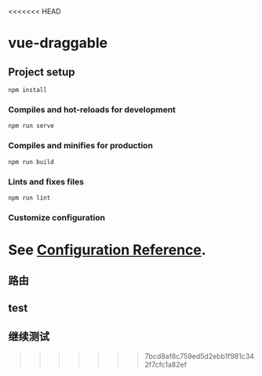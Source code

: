 <<<<<<< HEAD
# vue-draggable

## Project setup
```
npm install
```

### Compiles and hot-reloads for development
```
npm run serve
```

### Compiles and minifies for production
```
npm run build
```

### Lints and fixes files
```
npm run lint
```

### Customize configuration
See [Configuration Reference](https://cli.vuejs.org/config/).
=======
## 路由

## test

## 继续测试
>>>>>>> 7bcd8af8c759ed5d2ebb1f981c342f7cfc1a82ef

